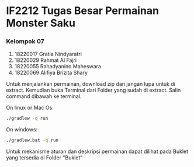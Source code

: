 # IF2212 Tugas Besar Permainan Monster Saku

### Kelompok 07
1. 18220017 Gratia Nindyaratri
2. 18220029 Rahmat Al Fajri
3. 18220055 Rahadyanino Maheswara
4. 18220069 Alifiya Brizita Shary

Untuk menjalankan permainan, download zip dan jangan lupa untuk di extract. 
Kemudian buka Terminal dari Folder yang sudah di extract.
Salin command dibawah ke terminal.

On linux or Mac Os:
```bash
./gradlew -q run
```

On windows:
```cmd
./gradlew.bat -q run
```

Untuk mekanisme aturan dan deskripsi permainan dapat dilihat pada Buklet yang tersedia di Folder "Buklet"
